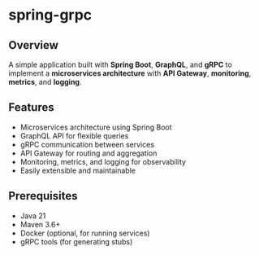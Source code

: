 # spring-grpc

## Overview
A simple application built with **Spring Boot**, **GraphQL**, and **gRPC** to implement a **microservices architecture** with **API Gateway**, **monitoring**, **metrics**, and **logging**.

## Features
- Microservices architecture using Spring Boot
- GraphQL API for flexible queries
- gRPC communication between services
- API Gateway for routing and aggregation
- Monitoring, metrics, and logging for observability
- Easily extensible and maintainable

## Prerequisites
- Java 21
- Maven 3.6+
- Docker (optional, for running services)
- gRPC tools (for generating stubs)
